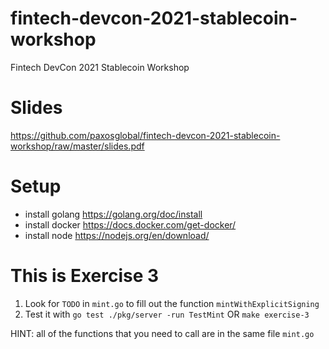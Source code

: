 # fintech-devcon-2021-stablecoin-workshop
Fintech DevCon 2021 Stablecoin Workshop

# Slides

https://github.com/paxosglobal/fintech-devcon-2021-stablecoin-workshop/raw/master/slides.pdf

# Setup

- install golang https://golang.org/doc/install
- install docker https://docs.docker.com/get-docker/
- install node https://nodejs.org/en/download/

# This is Exercise 3

1. Look for `TODO` in `mint.go` to fill out the function `mintWithExplicitSigning`
2. Test it with `go test ./pkg/server -run TestMint` OR `make exercise-3`

HINT: all of the functions that you need to call are in the same file `mint.go`
